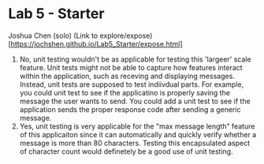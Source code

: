 # Lab 5 - Starter
Joshua Chen (solo)
(Link to explore/expose)[https://jochshen.github.io/Lab5_Starter/expose.html]


1. No, unit testing wouldn't be as applicable for testing this 'largeer' scale feature. Unit tests might not be able to capture how features interact within the application, such as receving and displaying messages. Instead, unit tests are supposed to test indiivdual parts. For example, you could unit test to see if the applicatino is properly saving the message the user wants to send. You could add a unit test to see if the application sends the proper response code after sending a generic message. 
2. Yes, unit testing is very applicable for the "max message length" feature of this applicaiton since it can automatically and quickly verify whether a message is more than 80 characters. Testing this encapsulated aspect of character count would definetely be a good use of unit testing. 

